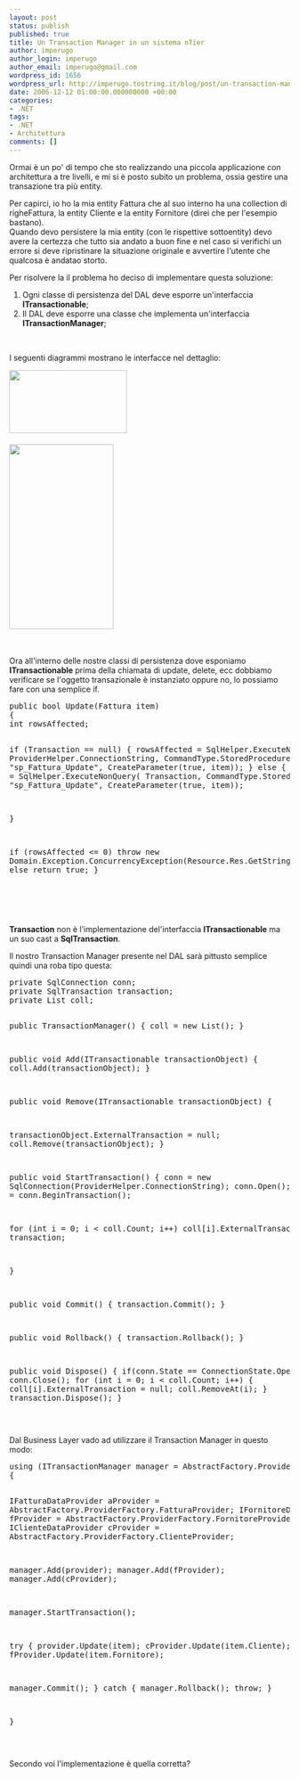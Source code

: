 ```yaml
---
layout: post
status: publish
published: true
title: Un Transaction Manager in un sistema nTier
author: imperugo
author_login: imperugo
author_email: imperugo@gmail.com
wordpress_id: 1656
wordpress_url: http://imperugo.tostring.it/blog/post/un-transaction-manager-in-un-sistema-ntier/
date: 2006-12-12 01:00:00.000000000 +00:00
categories:
- .NET
tags:
- .NET
- Architettura
comments: []
---
```

<p><span>Ormai &egrave; un po' di tempo che sto realizzando una piccola applicazione con architettura a tre livelli, e mi si &egrave; posto subito un problema, ossia gestire una transazione tra pi&ugrave; entity. </span></p>
<p>Per capirci, io ho la mia entity Fattura che al suo interno ha una collection di righeFattura, la entity Cliente e la entity Fornitore (direi che per l'esempio bastano).<br />
Quando devo persistere la mia entity (con le rispettive sottoentity) devo avere la certezza che tutto sia andato a buon fine e nel caso si verifichi un errore si deve ripristinare la situazione originale e avvertire l'utente che qualcosa &egrave; andatao storto.</p>
<p>Per risolvere la il problema ho deciso di implementare questa soluzione:</p>
<ol>
    <li>Ogni classe di persistenza del DAL deve esporre un'interfaccia <strong>ITransactionable</strong>;</li>
    <li>Il DAL deve esporre una classe che implementa un'interfaccia <strong>ITransactionManager</strong>;</li>
</ol>
<p>&nbsp;</p>
<p>I seguenti diagrammi mostrano le interfacce nel dettaglio:</p>
<p><img width="211" height="113" alt="" src="/content/Uploaded/image/itransactionable_thumb1.jpg" />&nbsp;<br />
<br />
<img width="187" height="332" alt="" src="/content/Uploaded/image/itransactionmanager_thumb.jpg" /><span class="Apple-style-span" style="color: rgb(0, 0, 238); text-decoration: underline;"><br />
</span></p>
<p>&nbsp;</p>
<p>Ora all'interno delle nostre classi di persistenza dove esponiamo <strong>ITransactionable</strong> prima della chiamata di update, delete, ecc dobbiamo verificare se l'oggetto transazionale &egrave; instanziato oppure no, lo possiamo fare con una semplice if.</p>
<pre title="code" class="brush: csharp">
public bool Update(Fattura item)
{
int rowsAffected;

if (Transaction == null)
{
rowsAffected = SqlHelper.ExecuteNonQuery(
ProviderHelper.ConnectionString,
CommandType.StoredProcedure,
&quot;sp_Fattura_Update&quot;, CreateParameter(true, item));
}
else
{
rowsAffected = SqlHelper.ExecuteNonQuery(
Transaction,
CommandType.StoredProcedure,
&quot;sp_Fattura_Update&quot;, CreateParameter(true, item));

}

if (rowsAffected &lt;= 0)
throw new Domain.Exception.ConcurrencyException(Resource.Res.GetString(&quot;ConcurrencyException&quot;));
else
return true;
} </pre>
<p>&nbsp;</p>
<p>&nbsp;</p>
<p><strong>Transaction</strong> non &egrave; l'implementazione del'interfaccia <strong>ITransactionable</strong> ma un suo cast a <strong>SqlTransaction</strong>.</p>
<p>Il nostro Transaction Manager presente nel DAL sar&agrave; pittusto semplice quindi una roba tipo questa:&nbsp;</p>
<pre title="code" class="brush: csharp">
private SqlConnection conn;
private SqlTransaction transaction;
private List coll;


public TransactionManager()
{
coll = new List();
}

 

public void Add(ITransactionable transactionObject)
{
coll.Add(transactionObject);
}


public void Remove(ITransactionable transactionObject)
{

transactionObject.ExternalTransaction = null;
coll.Remove(transactionObject);
}


public void StartTransaction()
{
conn = new SqlConnection(ProviderHelper.ConnectionString);
conn.Open();
transaction = conn.BeginTransaction();

for (int i = 0; i &lt; coll.Count; i++)
coll[i].ExternalTransaction = transaction;


}


public void Commit()
{
transaction.Commit();
}


public void Rollback()
{
transaction.Rollback();
}

public void Dispose()
{
if(conn.State == ConnectionState.Open)
conn.Close();
for (int i = 0; i &lt; coll.Count; i++)
{
coll[i].ExternalTransaction = null;
coll.RemoveAt(i);
}
transaction.Dispose();
} </pre>
<p>&nbsp;</p>
<p><span>Dal Business Layer vado ad utilizzare il Transaction Manager in questo modo:&nbsp;</span></p>
<pre title="code" class="brush: csharp">
using (ITransactionManager manager = AbstractFactory.ProviderFactory.TransactionManager)
{

IFatturaDataProvider aProvider = AbstractFactory.ProviderFactory.FatturaProvider;
IFornitoreDataProvider fProvider = AbstractFactory.ProviderFactory.FornitoreProvider;
IClienteDataProvider cProvider = AbstractFactory.ProviderFactory.ClienteProvider;

 

manager.Add(provider);
manager.Add(fProvider);
manager.Add(cProvider);

manager.StartTransaction();

try
{
provider.Update(item);
cProvider.Update(item.Cliente);
fProvider.Update(item.Fornitore);

manager.Commit();
}
catch
{
manager.Rollback();
throw;
}

}</pre>
<p>&nbsp;</p>
<p><span>Secondo voi l'implementazione &egrave; quella corretta?</span></p>
<p>&nbsp;</p>
<p>&nbsp;</p>
<p>&nbsp;</p>
